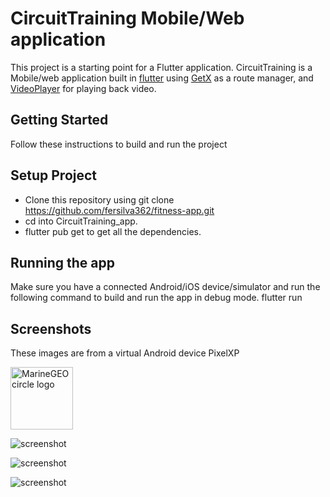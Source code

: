 # CircuitTraining Mobile/Web application

This project is a starting point for a Flutter application. CircuitTraining is a Mobile/web application built in [flutter](https://flutter.dev/?gclid=CjwKCAjw3oqoBhAjEiwA_UaLtjMOM-9oW1E0kgXzdbBEu78dUJy5AziNKSh4F7gr_mlctzlfvtXW6hoCiAcQAvD_BwE&gclsrc=aw.ds) using [GetX](https://pub.dev/packages/get) as a route manager, and [VideoPlayer](https://pub.dev/packages/video_player) for playing back video.

## Getting Started
Follow these instructions to build and run the project

## Setup Project
-	Clone this repository using git clone https://github.com/fersilva362/fitness-app.git 
-	cd into CircuitTraining_app.
-	flutter pub get to get all the dependencies.
  
## Running the app
Make sure you have a connected Android/iOS device/simulator and run the following command to build and run the app in debug mode.
flutter run

## Screenshots 
These images are from a virtual Android device PixelXP

<img src="https://github.com/fersilva362/fitness-app/assets/78646102/9eddb3a0-2459-4353-a455-35f6f51c5228" alt="MarineGEO circle logo" style="height: 100px; width:100px;"/>

![screenshot](https://github.com/fersilva362/fitness-app/assets/78646102/9eddb3a0-2459-4353-a455-35f6f51c5228)

![screenshot](https://github.com/fersilva362/fitness-app/assets/78646102/53223aa0-03c8-4527-a0ec-684eaba98201)

![screenshot](https://github.com/fersilva362/fitness-app/assets/78646102/43059b74-e5c6-47ef-a7c9-392cfe175869)


